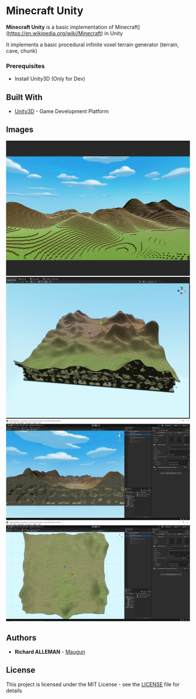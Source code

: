 # Minecraft Unity

**Minecraft Unity** is a basic implementation of Minecraft](https://en.wikipedia.org/wiki/Minecraft) in Unity

It implements a basic procedural infinite voxel terrain generator (terrain, cave, chunk)

### Prerequisites

- Install Unity3D (Only for Dev)

## Built With

- [Unity3D](https://unity3d.com/) - Game Development Platform

## Images

![Play Mode View](Img/game_mode_view.PNG?raw=true "Play Mode View")
![View](Img/view.PNG?raw=true "View")
![Face View](Img/face_view.PNG?raw=true "Face View")
![Up View](Img/up_view.PNG?raw=true "Up View")

## Authors

- **Richard ALLEMAN** - [Maugun](https://github.com/Maugun)

## License

This project is licensed under the MIT License - see the [LICENSE](LICENSE) file for details
